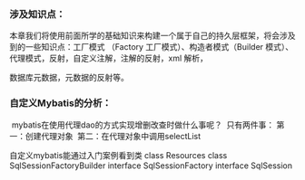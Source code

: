 ### 涉及知识点：

本章我们将使用前面所学的基础知识来构建一个属于自己的持久层框架，将会涉及到的一些知识点：工厂模式 （Factory 工厂模式）、构造者模式（Builder 模式）、代理模式，反射，自定义注解，注解的反射，xml 解析， 

数据库元数据，元数据的反射等。

### 自定义Mybatis的分析：

​	mybatis在使用代理dao的方式实现增删改查时做什么事呢？
​		只有两件事：
​			第一：创建代理对象
​			第二：在代理对象中调用selectList

自定义mybatis能通过入门案例看到类
	class Resources
	class SqlSessionFactoryBuilder
	interface SqlSessionFactory
	interface SqlSession